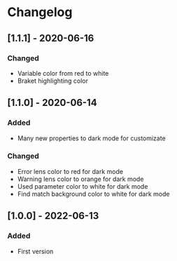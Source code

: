 # Changelog

## [1.1.1] - 2020-06-16

### Changed

- Variable color from red to white
- Braket highlighting color

## [1.1.0] - 2020-06-14

### Added

- Many new properties to dark mode for customizate

### Changed

- Error lens color to red for dark mode
- Warning lens color to orange for dark mode
- Used parameter color to white for dark mode
- Find match background color to white for dark mode

## [1.0.0] - 2022-06-13

### Added

- First version
